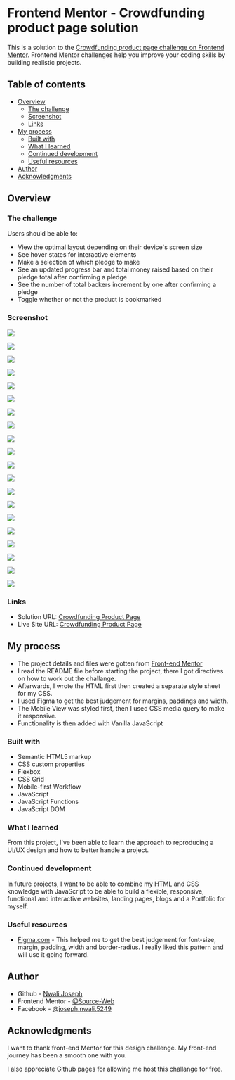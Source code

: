 # Frontend Mentor - Crowdfunding product page solution

This is a solution to the [Crowdfunding product page challenge on Frontend Mentor](https://www.frontendmentor.io/challenges/crowdfunding-product-page-7uvcZe7ZR). Frontend Mentor challenges help you improve your coding skills by building realistic projects. 

## Table of contents

- [Overview](#overview)
  - [The challenge](#the-challenge)
  - [Screenshot](#screenshot)
  - [Links](#links)
- [My process](#my-process)
  - [Built with](#built-with)
  - [What I learned](#what-i-learned)
  - [Continued development](#continued-development)
  - [Useful resources](#useful-resources)
- [Author](#author)
- [Acknowledgments](#acknowledgments)


## Overview

### The challenge

Users should be able to:

- View the optimal layout depending on their device's screen size
- See hover states for interactive elements
- Make a selection of which pledge to make
- See an updated progress bar and total money raised based on their pledge total after confirming a pledge
- See the number of total backers increment by one after confirming a pledge
- Toggle whether or not the product is bookmarked

### Screenshot

![](./screenshots/Desktop_full_Default.png)

![](./screenshots/Mobile_full_Default.png)

![](./screenshots/completedmobile.png)

![](./screenshots/Nav_full.png)

![](./screenshots/Modal_full_default.png)

![](./screenshots/Modal_full_filled.png)

![](./screenshots/Mobile_Success_full.png)

![](./screenshots/Responsive_mobile_full.png)

![](./screenshots/Responsive_mobile_success.png)

![](./screenshots/Responsive_Nav.png)

![](./screenshots/Responsive_Mastercraft_Section.png)

![](./screenshots/Responsive_Animated_Stat.png)

![](./screenshots/Responsive_About.png)

![](./screenshots/Responsive_Bamboo.png)

![](./screenshots/Responsive_Desktop.png)

![](./screenshots/Responsive_Desktop_Animated_Stat.png)

![](./screenshots/Responsive_Desktop_About.png)

![](./screenshots/Responsive_Black_Edition.png)

![](./screenshots/Responsive_Dektop_Modal_Filled.png)

![](./screenshots/Responsive_Desktop_Success.png)


### Links

- Solution URL: [Crowdfunding Product Page](https://www.frontendmentor.io/solutions/functional-and-responsive-crowdfunding-product-page-with-vanilla-js-01LPD9AZHe)
- Live Site URL: [Crowdfunding Product Page](https://source-web.github.io/crowdfunding-product-page/)

## My process

- The project details and files were gotten from [Front-end Mentor](https://www.frontendmentor.io)
- I read the README file before starting the project, there I got directives on how to work out the challange.
- Afterwards, I wrote the HTML first then created a separate style sheet for my CSS.
- I used Figma to get the best judgement for margins, paddings and width.
- The Mobile View was styled first, then I used CSS media query to make it responsive.
- Functionality is then added with Vanilla JavaScript

### Built with

- Semantic HTML5 markup
- CSS custom properties
- Flexbox
- CSS Grid
- Mobile-first Workflow
- JavaScript
- JavaScript Functions
- JavaScript DOM

### What I learned

From this project, I've been able to learn the approach to reproducing a UI/UX design and how to better handle a project.

### Continued development

In future projects, I want to be able to combine my HTML and CSS knowledge with JavaScript to be able to build a flexible, responsive, functional and interactive websites, landing pages, blogs and a Portfolio for myself.

### Useful resources

- [Figma.com](https://figma.com) - This helped me to get the best judgement for font-size, margin, padding, width and border-radius. I really liked this pattern and will use it going forward.

## Author

- Github - [Nwali Joseph](https://github.com/Source-Web)
- Frontend Mentor - [@Source-Web](https://www.frontendmentor.io/profile/Source-Web)
- Facebook - [@joseph.nwali.5249](https://www.facebook.com/joseph.nwali.5249)



## Acknowledgments

I want to thank front-end Mentor for this design challenge. My front-end journey has been a smooth one with you.

I also appreciate Github pages for allowing me host this challange for free.
